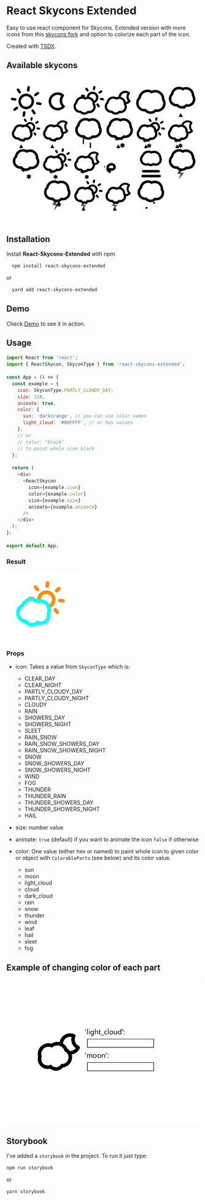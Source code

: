 # React Skycons Extended

Easy to use react component for Skycons. Extended version with more icons from this [skycons fork](https://github.com/galdiuz/skycons) and option to colorize each part of the icon.

Created with [TSDX](https://github.com/weiran-zsd/tsdx).

## Available skycons

![Demo gif 1](./demo-gif1.gif)

## Installation

Install **React-Skycons-Extended** with npm

```bash
  npm install react-skycons-extended
```

or

```bash
  yard add react-skycons-extended
```

## Demo

Check [Demo](https://codesandbox.io/s/react-skycons-extended-demo-xcp8b) to see it in action.

## Usage

```javascript
import React from 'react';
import { ReactSkycon, SkyconType } from 'react-skycons-extended';

const App = () => {
  const example = {
    icon: SkyconType.PARTLY_CLOUDY_DAY,
    size: 128,
    animate: true,
    color: {
      sun: 'darkorange', // you can use color names
      light_cloud: '#00FFFF', // or hex values
    },
    // or
    // color: "black"
    // to paint whole icon black
  };

  return (
    <div>
      <ReactSkycon
        icon={example.icon}
        color={example.color}
        size={example.size}
        animate={example.animate}
      />
    </div>
  );
};

export default App;
```

### Result

![Demo gif 3](./demo-gif3.gif)

### Props

- icon: Takes a value from `SkyconType` which is:

  - CLEAR_DAY
  - CLEAR_NIGHT
  - PARTLY_CLOUDY_DAY
  - PARTLY_CLOUDY_NIGHT
  - CLOUDY
  - RAIN
  - SHOWERS_DAY
  - SHOWERS_NIGHT
  - SLEET
  - RAIN_SNOW
  - RAIN_SNOW_SHOWERS_DAY
  - RAIN_SNOW_SHOWERS_NIGHT
  - SNOW
  - SNOW_SHOWERS_DAY
  - SNOW_SHOWERS_NIGHT
  - WIND
  - FOG
  - THUNDER
  - THUNDER_RAIN
  - THUNDER_SHOWERS_DAY
  - THUNDER_SHOWERS_NIGHT
  - HAIL

- size: number value

- animate: `true` (default) if you want to animate the icon `false` if otherwise

- color: One value (either hex or named) to paint whole icon to given color or object with `ColorableParts` (see below) and its color value.

  - sun
  - moon
  - light_cloud
  - cloud
  - dark_cloud
  - rain
  - snow
  - thunder
  - wind
  - leaf
  - hail
  - sleet
  - fog

## Example of changing color of each part

![Demo gif 2](./demo-gif2.gif)

## Storybook

I've added a `storybook` in the project.
To run it just type:

```bash
npm run storybook
```

or

```bash
yarn storybook
```
